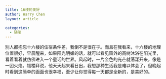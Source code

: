```yaml
---
title: 16楼的美好
author: Harry Chen
layout: article

categories:
  - 随笔
---
```


  别人都抱怨十六楼的住宿条件差，我倒不是很在乎。而且在我看来，十六楼的地理位置很好，早晨醒来，如果阳光明媚的话，就可以看见窗外的高树沐浴在阳光里，看着看着就仿佛进入一个童话的世界。风起时，一片金色的光芒就荡漾开来，像是一团火焰。福楼拜说，他天天起来看日出，我想那种生活我是难以体会了，但晚起时看到这简单的画面也很幸福，至少让你觉得每一天都是全新的，是美好的。
